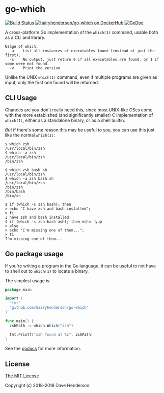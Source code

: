 # go-which

[![Build Status][circleci-image]][circleci-url]
[![hairyhenderson/go-which on DockerHub][dockerhub-image]][dockerhub-url]
[![GoDoc][godoc-image]][godocs]

A cross-platform Go implementation of the `which(1)` command, usable both as a CLI and library.

```console
Usage of which:
  -a    List all instances of executables found (instead of just the first).
  -s    No output, just return 0 if all executables are found, or 1 if some were not found.
  -v    Print the version
```

Unlike the UNIX `which(1)` command, even if multiple programs are given as input, only the first one found will be returned.

## CLI Usage

Chances are you don't really need this, since most UNIX-like OSes come with the more established (and significantly smaller) C implementation of `which(1)`, either as a standalone binary, or as a shell builtin.

_But_ if there's some reason this may be useful to you, you can use this just like the normal `which(1)`:

```console
$ which zsh
/usr/local/bin/zsh
$ which -a zsh
/usr/local/bin/zsh
/bin/zsh
```

```console
$ which zsh bash sh
/usr/local/bin/zsh
$ which -a zsh bash sh
/usr/local/bin/zsh
/bin/zsh
/bin/bash
/bin/sh
```

```console
$ if (which -s zsh bash); then
> echo 'I have zsh and bash installed';
> fi
I have zsh and bash installed
$ if (which -s zsh bash ash); then echo 'yup'
> else
> echo "I'm missing one of them...";
> fi
I'm missing one of them...
```

## Go package usage

If you're writing a program in the Go language, it can be useful to not have to shell out to `which(1)` to locate a binary.

The simplest usage is:

```go
package main

import (
  "fmt"
  "github.com/hairyhenderson/go-which"
)

func main() {
  zshPath := which.Which("zsh")

  fmt.Printf("zsh found at %s", zshPath)
}
```

See the [godocs][] for more information.

## License

[The MIT License](http://opensource.org/licenses/MIT)

Copyright (c) 2018-2019 Dave Henderson

[godocs]: https://godoc.org/github.com/hairyhenderson/go-which

[circleci-image]: https://circleci.com/gh/hairyhenderson/go-which/tree/master.svg?style=shield
[circleci-url]: https://circleci.com/gh/hairyhenderson/go-which/tree/master
[dockerhub-image]: https://img.shields.io/badge/docker-ready-blue.svg
[dockerhub-url]: https://hub.docker.com/r/hairyhenderson/go-which
[godoc-image]: https://godoc.org/github.com/hairyhenderson/go-which?status.svg
